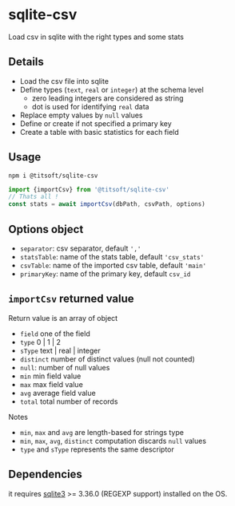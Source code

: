 # sqlite-csv
Load csv in sqlite with the right types and some stats

## Details
- Load the csv file into sqlite
- Define types (`text`, `real` or `integer`) at the schema level
  - zero leading integers are considered as string
  - dot is used for identifying  `real` data
- Replace empty values by `null` values
- Define or create if not specified a primary key
- Create a table with basic statistics for each field

## Usage
`npm i @titsoft/sqlite-csv`
```javascript
import {importCsv} from '@titsoft/sqlite-csv'
// Thats all !
const stats = await importCsv(dbPath, csvPath, options)

```
## Options object
- `separator`:  csv separator, default `','`
- `statsTable`: name of the stats table, default `'csv_stats'`
- `csvTable`: name of the imported csv table, default `'main'`
- `primaryKey`: name of the primary key, default `csv_id`
    
## `importCsv` returned value
Return value is an array of object
- `field`  one of the field
- `type` 0 | 1 | 2
- `sType` text | real | integer
- `distinct` number of distinct values (null not counted)
- `null`: number of null values
- `min` min field value
- `max` max field value
- `avg` average field value
- `total` total number of records

Notes
- `min`, `max` and `avg` are length-based for strings type
- `min`, `max`, `avg`, `distinct` computation discards `null` values
- `type` and `sType` represents the same descriptor

## Dependencies
it requires [sqlite3](https://www.sqlite.org/download.html) >= 3.36.0  (REGEXP support) installed on the OS.



